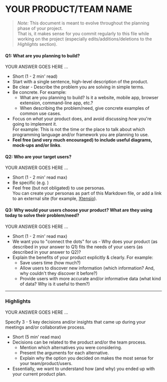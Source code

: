 ﻿# YOUR PRODUCT/TEAM NAME

> _Note:_ This document is meant to evolve throughout the planning phase of your project.    
> That is, it makes sense for you commit regularly to this file while working on the project (especially edits/additions/deletions to the _Highlights_ section).

#### Q1: What are you planning to build?

YOUR ANSWER GOES HERE ...

* Short (1 - 2 min' read)
* Start with a single sentence, high-level description of the product.
* Be clear - Describe the problem you are solving in simple terms.
* Be concrete. For example:
   * What are you planning to build? Is it a website, mobile app,
  browser extension, command-line app, etc.?      
   * When describing the problem/need, give concrete examples of common use cases.
* Focus on *what* your product does, and avoid discussing *how* you're going to implement it.      
  For example: This is not the time or the place to talk about which programming language and/or framework you are planning to use.
* **Feel free (and very much encouraged) to include useful diagrams, mock-ups and/or links**.


#### Q2: Who are your target users?

YOUR ANSWER GOES HERE ...

* Short (1 - 2 min' read max)
* Be specific (e.g. )
* Feel free (but not obligated) to use personas.        
  You can create your personas as part of this Markdown file, or add a link to an external site (for example, [Xtensio](https://xtensio.com/user-persona/)).

#### Q3: Why would your users choose your product? What are they using today to solve their problem/need?

YOUR ANSWER GOES HERE ...

* Short (1 - 2 min' read max)
* We want you to "connect the dots" for us - Why does your product (as described in your answer to Q1) fits the needs of your users (as described in your answer to Q2)?
* Explain the benefits of your product explicitly & clearly. For example:
   * Save users time (how much?)
   * Allow users to discover new information (which information? And, why couldn't they discover it before?)
   * Provide users with more accurate and/or informative data (what kind of data? Why is it useful to them?)


----

### Highlights

YOUR ANSWER GOES HERE ...

Specify 3 - 5 key decisions and/or insights that came up during your meetings
and/or collaborative process.

* Short (5 min' read max)
* Decisions can be related to the product and/or the team process.
   * Mention which alternatives you were considering.
   * Present the arguments for each alternative.
   * Explain why the option you decided on makes the most sense for your team/product/users.
* Essentially, we want to understand how (and why) you ended up with your current product plan.